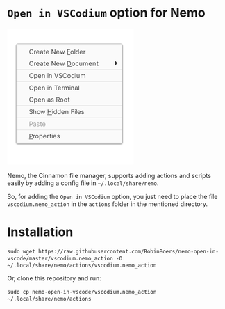 # `Open in VSCodium` option for Nemo

![Preview picture of context menu](test.png)

Nemo, the Cinnamon file manager, supports adding actions and scripts easily by adding a config file in `~/.local/share/nemo`.

So, for adding the `Open in VSCodium` option, you just need to place the file `vscodium.nemo_action` in the `actions` folder in the mentioned directory.

# Installation


```shell
sudo wget https://raw.githubusercontent.com/RobinBoers/nemo-open-in-vscode/master/vscodium.nemo_action -O ~/.local/share/nemo/actions/vscodium.nemo_action
```

Or, clone this repository and run:

```shell
sudo cp nemo-open-in-vscode/vscodium.nemo_action ~/.local/share/nemo/actions
```
